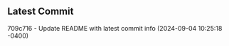 
## Latest Commit
709c716 - Update README with latest commit info (2024-09-04 10:25:18 -0400) <Yunxi-Zhou>
